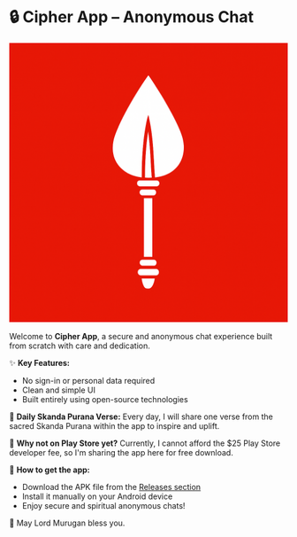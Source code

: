 # 🔒 Cipher App – Anonymous Chat

![Vel Icon](./Cipher.png)

Welcome to **Cipher App**, a secure and anonymous chat experience built from scratch with care and dedication.

✨ **Key Features:**
- No sign-in or personal data required
- Clean and simple UI
- Built entirely using open-source technologies

📜 **Daily Skanda Purana Verse:**
Every day, I will share one verse from the sacred Skanda Purana within the app to inspire and uplift.

🛑 **Why not on Play Store yet?**
Currently, I cannot afford the $25 Play Store developer fee, so I'm sharing the app here for free download.

📲 **How to get the app:**
- Download the APK file from the [Releases section](https://github.com/Skanda498/Cipher-App/releases)
- Install it manually on your Android device
- Enjoy secure and spiritual anonymous chats!

🙏 May Lord Murugan bless you.

